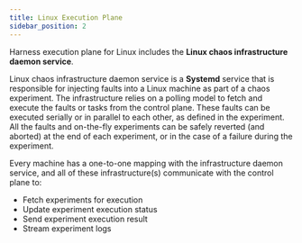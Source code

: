 ```yaml
---
title: Linux Execution Plane
sidebar_position: 2
---
```

Harness execution plane for Linux includes the **Linux chaos infrastructure daemon service**.

Linux chaos infrastructure daemon service is a **Systemd** service that is responsible for injecting faults into a Linux machine as part of a chaos experiment. The infrastructure relies on a polling model to fetch and execute the faults or tasks from the control plane. These faults can be executed serially or in parallel to each other, as defined in the experiment. All the faults and on-the-fly experiments can be safely reverted (and aborted) at the end of each experiment, or in the case of a failure during the experiment.

Every machine has a one-to-one mapping with the infrastructure daemon service, and all of these infrastructure(s) communicate with the control plane to:
- Fetch experiments for execution
- Update experiment execution status
- Send experiment execution result
- Stream experiment logs
